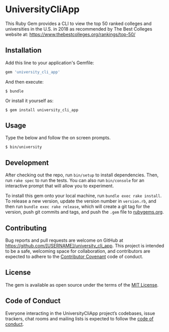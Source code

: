 # UniversityCliApp

This Ruby Gem provides a CLI to view the top 50 ranked colleges and universities in the U.S. in 2018 as recommended by The Best Colleges website at: https://www.thebestcolleges.org/rankings/top-50/

## Installation

Add this line to your application's Gemfile:

```ruby
gem 'university_cli_app'
```

And then execute:

    $ bundle

Or install it yourself as:

    $ gem install university_cli_app

## Usage

Type the below and follow the on screen prompts.

    $ bin/university

## Development

After checking out the repo, run `bin/setup` to install dependencies. Then, run `rake spec` to run the tests. You can also run `bin/console` for an interactive prompt that will allow you to experiment.

To install this gem onto your local machine, run `bundle exec rake install`. To release a new version, update the version number in `version.rb`, and then run `bundle exec rake release`, which will create a git tag for the version, push git commits and tags, and push the `.gem` file to [rubygems.org](https://rubygems.org).

## Contributing

Bug reports and pull requests are welcome on GitHub at https://github.com/[USERNAME]/university_cli_app. This project is intended to be a safe, welcoming space for collaboration, and contributors are expected to adhere to the [Contributor Covenant](http://contributor-covenant.org) code of conduct.

## License

The gem is available as open source under the terms of the [MIT License](https://opensource.org/licenses/MIT).

## Code of Conduct

Everyone interacting in the UniversityCliApp project’s codebases, issue trackers, chat rooms and mailing lists is expected to follow the [code of conduct](https://github.com/[USERNAME]/university_cli_app/blob/master/CODE_OF_CONDUCT.md).
